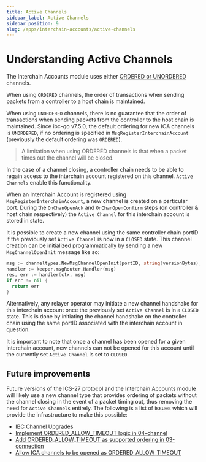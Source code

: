 ```yaml
---
title: Active Channels
sidebar_label: Active Channels
sidebar_position: 9
slug: /apps/interchain-accounts/active-channels
---
```


# Understanding Active Channels

The Interchain Accounts module uses either [ORDERED or UNORDERED](https://github.com/cosmos/ibc/tree/master/spec/core/ics-004-channel-and-packet-semantics#ordering) channels. 

When using `ORDERED` channels, the order of transactions when sending packets from a controller to a host chain is maintained.

When using `UNORDERED` channels, there is no guarantee that the order of transactions when sending packets from the controller to the host chain is maintained. Since ibc-go v7.5.0, the default ordering for new ICA channels is `UNORDERED`, if no ordering is specified in `MsgRegisterInterchainAccount` (previously the default ordering was `ORDERED`).

> A limitation when using ORDERED channels is that when a packet times out the channel will be closed.

In the case of a channel closing, a controller chain needs to be able to regain access to the interchain account registered on this channel. `Active Channels` enable this functionality.

When an Interchain Account is registered using `MsgRegisterInterchainAccount`, a new channel is created on a particular port. During the `OnChanOpenAck` and `OnChanOpenConfirm` steps (on controller & host chain respectively) the `Active Channel` for this interchain account is stored in state.

It is possible to create a new channel using the same controller chain portID if the previously set `Active Channel` is now in a `CLOSED` state. This channel creation can be initialized programmatically by sending a new `MsgChannelOpenInit` message like so:

```go
msg := channeltypes.NewMsgChannelOpenInit(portID, string(versionBytes), channeltypes.ORDERED, []string{connectionID}, icatypes.HostPortID, authtypes.NewModuleAddress(icatypes.ModuleName).String())
handler := keeper.msgRouter.Handler(msg)
res, err := handler(ctx, msg)
if err != nil {
  return err
}
```

Alternatively, any relayer operator may initiate a new channel handshake for this interchain account once the previously set `Active Channel` is in a `CLOSED` state. This is done by initiating the channel handshake on the controller chain using the same portID associated with the interchain account in question.  

It is important to note that once a channel has been opened for a given interchain account, new channels can not be opened for this account until the currently set `Active Channel` is set to `CLOSED`.

## Future improvements

Future versions of the ICS-27 protocol and the Interchain Accounts module will likely use a new channel type that provides ordering of packets without the channel closing in the event of a packet timing out, thus removing the need for `Active Channels` entirely.
The following is a list of issues which will provide the infrastructure to make this possible:

- [IBC Channel Upgrades](https://github.com/cosmos/ibc-go/issues/1599)
- [Implement ORDERED_ALLOW_TIMEOUT logic in 04-channel](https://github.com/cosmos/ibc-go/issues/1661)
- [Add ORDERED_ALLOW_TIMEOUT as supported ordering in 03-connection](https://github.com/cosmos/ibc-go/issues/1662)
- [Allow ICA channels to be opened as ORDERED_ALLOW_TIMEOUT](https://github.com/cosmos/ibc-go/issues/1663)
